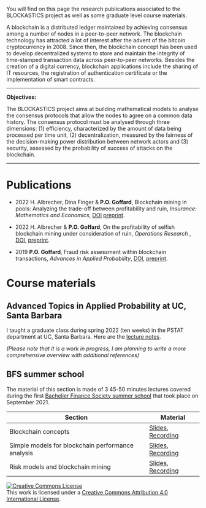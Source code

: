 You will find on this page the research publications associated to the BLOCKASTICS project as well as some graduate level course materials.

A blockchain is a distributed ledger maintained by achieving consensus among a number of nodes in a peer-to-peer network. The blockchain technology has attracted a lot of interest after the advent of the bitcoin cryptocurrency in 2008. Since then, the blockchain concept has been used to develop decentralized systems to store and maintain the integrity of time-stamped transaction data across peer-to-peer networks. Besides the creation of a digital currency, blockchain applications include the sharing of IT resources, the registration of authentication certificate or the implementation of smart contracts.

---
**Objectives:**

The BLOCKASTICS project aims at building mathematical models to analyse the consensus protocols that allow the nodes to agree on a common data history. The consensus protocol must be analysed through three dimensions: (1) efficiency, characterized by the amount of data being processed per time unit, (2) decentralization, measured by the fairness of the decision-making power distribution between network actors and (3) security, assessed by the probability of success of attacks on the blockchain.

---


# Publications

* 2022 H. Albrecher, Dina Finger & **P.O. Goffard**, Blockchain mining in pools: Analyzing the trade-off between profitability and ruin, *Insurance: Mathematics and Economics*, [DOI](https://doi.org/10.1016/j.insmatheco.2022.04.004) [preprint](/Publications/blockchain_pool.pdf).

* 2022 H. Albrecher & **P.O. Goffard**, On the profitability of selfish blockchain mining under consideration of ruin, *Operations Research* , [DOI](https://doi.org/10.1287/opre.2021.2169), [preprint](/Publications/Albrecher_Goffard_Selfish_MineR2.pdf).

* 2019 **P.O. Goffard**, Fraud risk assessment within blockchain transactions, *Advances in Applied Probability*, [DOI](https://doi.org/10.1017/apr.2019.18), [preprint](/Publications/Fraud_Risk_Assessment_Blockchain_APT.pdf).

# Course materials

## Advanced Topics in Applied Probability at UC, Santa Barbara

I taught a graduate class during spring 2022 (ten weeks) in the PSTAT department at UC, Santa Barbara. Here are the [lecture notes](/lecture_notes/main_lecture_notes.pdf). 

*(Please note that it is a work in progress, I am planning to write a more comprehensive overview with additional references)*

## BFS summer school

The material of this section is made of 3 45-50 minutes lectures covered during the first [Bachelier Finance Society summer school](https://www.bachelierfinance.org/09-2021) that took place on September 2021.

<!-- <details>
<summary> 1. Blockchain concepts</summary>
           <p>A blockchain is a distributed data ledger maintained by achieving consensus among a number of nodes in Peer-to-peer network. After providing some preliminary definitions, we introduce the  <i>proof-of-work</i> and <i>proof-of-stake</i> consensus protocols which are at the core of public and permissionless blochchains (like the bitcoin and ethereum ones). We further define three dimensions according to which a blockchain system may be evaluated including (1) efficiency, (2) decentralization and (3) security.</p>
</details>

<details>
<summary>2. Simple models for blockchain performance analysis</summary>
           <p>A review of the mathematical models and tools used so far to assess the performance of blockchain systems is provided. They consist of standard models from the applied probability literature like random walks, Markov chains, urns and queues.</p>
</details>

<details>
<summary>3. Risk models and blockchain mining</summary>
           <p>Mining blocks on a blockchain equipped with a proof of work consensus protocol is well-known to be resource-consuming. A miner bears the operational cost, mainly
electricity consumption and IT gear, of mining, and is compensated by a capital gain when a block is discovered. The profitability of mining is studied via stochastic models and tools borrowed from insurance risk theory. We consider the case of solo mining, pool mining and selfish mining.</p>
</details> -->


Section             | Material
-----------------   | -------------
Blockchain concepts | [Slides](/Slides/BFS/Lecture1/blockastics_lec_1.pdf), [Recording](https://youtu.be/c_9LQEEwzE0)
Simple models for blockchain performance analysis | [Slides](/Slides/BFS/Lecture1/blockastics_lec_2.pdf), [Recording](https://youtu.be/QDt_ItxO3u0)
Risk models and blockchain mining | [Slides](/Slides/BFS/Lecture3/blockastics_lec_3.pdf), [Recording](https://youtu.be/NSB1Zjt8-_0)

   
<a rel="license" href="http://creativecommons.org/licenses/by/4.0/"><img alt="Creative Commons License" style="border-width:0" src="https://i.creativecommons.org/l/by/4.0/88x31.png" /></a><br />This work is licensed under a <a rel="license" href="http://creativecommons.org/licenses/by/4.0/">Creative Commons Attribution 4.0 International License</a>.
